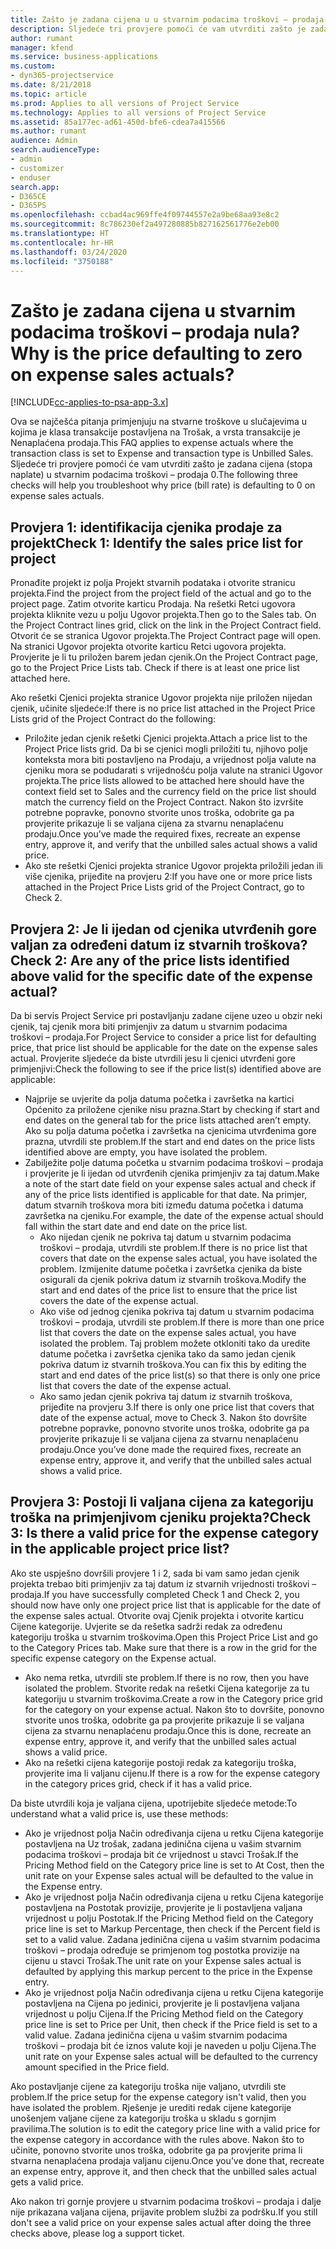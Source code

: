 ```yaml
---
title: Zašto je zadana cijena u u stvarnim podacima troškovi – prodaja nula?
description: Sljedeće tri provjere pomoći će vam utvrditi zašto je zadana cijena u stvarnim podacima troškovi – prodaja 0.
author: rumant
manager: kfend
ms.service: business-applications
ms.custom:
- dyn365-projectservice
ms.date: 8/21/2018
ms.topic: article
ms.prod: Applies to all versions of Project Service
ms.technology: Applies to all versions of Project Service
ms.assetid: 85a177ec-ad61-450d-bfe6-cdea7a415566
ms.author: rumant
audience: Admin
search.audienceType:
- admin
- customizer
- enduser
search.app:
- D365CE
- D365PS
ms.openlocfilehash: ccbad4ac969ffe4f09744557e2a9be68aa93e8c2
ms.sourcegitcommit: 8c786230ef2a497280885b827162561776e2eb00
ms.translationtype: HT
ms.contentlocale: hr-HR
ms.lasthandoff: 03/24/2020
ms.locfileid: "3750188"
---
```

# <a name="why-is-the-price-defaulting-to-zero-on-expense-sales-actuals"></a><span data-ttu-id="f2f1b-103">Zašto je zadana cijena u stvarnim podacima troškovi – prodaja nula?</span><span class="sxs-lookup"><span data-stu-id="f2f1b-103">Why is the price defaulting to zero on expense sales actuals?</span></span>

[!INCLUDE[cc-applies-to-psa-app-3.x](../includes/cc-applies-to-psa-app-3x.md)]

<span data-ttu-id="f2f1b-104">Ova se najčešća pitanja primjenjuju na stvarne troškove u slučajevima u kojima je klasa transakcije postavljena na Trošak, a vrsta transakcije je Nenaplaćena prodaja.</span><span class="sxs-lookup"><span data-stu-id="f2f1b-104">This FAQ applies to expense actuals where the transaction class is set to Expense and transaction type is Unbilled Sales.</span></span> <span data-ttu-id="f2f1b-105">Sljedeće tri provjere pomoći će vam utvrditi zašto je zadana cijena (stopa naplate) u stvarnim podacima troškovi – prodaja 0.</span><span class="sxs-lookup"><span data-stu-id="f2f1b-105">The following three checks will help you troubleshoot why price (bill rate) is defaulting to 0 on expense sales actuals.</span></span>

## <a name="check-1-identify-the-sales-price-list-for-project"></a><span data-ttu-id="f2f1b-106">Provjera 1: identifikacija cjenika prodaje za projekt</span><span class="sxs-lookup"><span data-stu-id="f2f1b-106">Check 1: Identify the sales price list for project</span></span>

<span data-ttu-id="f2f1b-107">Pronađite projekt iz polja Projekt stvarnih podataka i otvorite stranicu projekta.</span><span class="sxs-lookup"><span data-stu-id="f2f1b-107">Find the project from the project field of the actual and go to the project page.</span></span> <span data-ttu-id="f2f1b-108">Zatim otvorite karticu Prodaja. Na rešetki Retci ugovora projekta kliknite vezu u polju Ugovor projekta.</span><span class="sxs-lookup"><span data-stu-id="f2f1b-108">Then go to the Sales tab. On the Project Contract lines grid, click on the link in the Project Contract field.</span></span> <span data-ttu-id="f2f1b-109">Otvorit će se stranica Ugovor projekta.</span><span class="sxs-lookup"><span data-stu-id="f2f1b-109">The Project Contract page will open.</span></span> <span data-ttu-id="f2f1b-110">Na stranici Ugovor projekta otvorite karticu Retci ugovora projekta. Provjerite je li tu priložen barem jedan cjenik.</span><span class="sxs-lookup"><span data-stu-id="f2f1b-110">On the Project Contract page, go to the Project Price Lists tab. Check if there is at least one price list attached here.</span></span>

<span data-ttu-id="f2f1b-111">Ako rešetki Cjenici projekta stranice Ugovor projekta nije priložen nijedan cjenik, učinite sljedeće:</span><span class="sxs-lookup"><span data-stu-id="f2f1b-111">If there is no price list attached in the Project Price Lists grid of the Project Contract do the following:</span></span>

- <span data-ttu-id="f2f1b-112">Priložite jedan cjenik rešetki Cjenici projekta.</span><span class="sxs-lookup"><span data-stu-id="f2f1b-112">Attach a price list to the Project Price lists grid.</span></span> <span data-ttu-id="f2f1b-113">Da bi se cjenici mogli priložiti tu, njihovo polje konteksta mora biti postavljeno na Prodaju, a vrijednost polja valute na cjeniku mora se podudarati s vrijednošću polja valute na stranici Ugovor projekta.</span><span class="sxs-lookup"><span data-stu-id="f2f1b-113">The price lists allowed to be attached here should have the context field set to Sales and the currency field on the price list should match the currency field on the Project Contract.</span></span> <span data-ttu-id="f2f1b-114">Nakon što izvršite potrebne popravke, ponovno stvorite unos troška, odobrite ga pa provjerite prikazuje li se valjana cijena za stvarnu nenaplaćenu prodaju.</span><span class="sxs-lookup"><span data-stu-id="f2f1b-114">Once you’ve made the required fixes, recreate an expense entry, approve it, and verify that the unbilled sales actual shows a valid price.</span></span>
- <span data-ttu-id="f2f1b-115">Ako ste rešetki Cjenici projekta stranice Ugovor projekta priložili jedan ili više cjenika, prijeđite na provjeru 2:</span><span class="sxs-lookup"><span data-stu-id="f2f1b-115">If you have one or more price lists attached in the Project Price Lists grid of the Project Contract, go to Check 2.</span></span>

## <a name="check-2-are-any-of-the-price-lists-identified-above-valid-for-the-specific-date-of-the-expense-actual"></a><span data-ttu-id="f2f1b-116">Provjera 2: Je li ijedan od cjenika utvrđenih gore valjan za određeni datum iz stvarnih troškova?</span><span class="sxs-lookup"><span data-stu-id="f2f1b-116">Check 2: Are any of the price lists identified above valid for the specific date of the expense actual?</span></span>

<span data-ttu-id="f2f1b-117">Da bi servis Project Service pri postavljanju zadane cijene uzeo u obzir neki cjenik, taj cjenik mora biti primjenjiv za datum u stvarnim podacima troškovi – prodaja.</span><span class="sxs-lookup"><span data-stu-id="f2f1b-117">For Project Service to consider a price list for defaulting price, that price list should be applicable for the date on the expense sales actual.</span></span> <span data-ttu-id="f2f1b-118">Provjerite sljedeće da biste utvrdili jesu li cjenici utvrđeni gore primjenjivi:</span><span class="sxs-lookup"><span data-stu-id="f2f1b-118">Check the following to see if the price list(s) identified above are applicable:</span></span>

- <span data-ttu-id="f2f1b-119">Najprije se uvjerite da polja datuma početka i završetka na kartici Općenito za priložene cjenike nisu prazna.</span><span class="sxs-lookup"><span data-stu-id="f2f1b-119">Start by checking if start and end dates on the general tab for the price lists attached aren’t empty.</span></span> <span data-ttu-id="f2f1b-120">Ako su polja datuma početka i završetka na cjenicima utvrđenima gore prazna, utvrdili ste problem.</span><span class="sxs-lookup"><span data-stu-id="f2f1b-120">If the start and end dates on the price lists identified above are empty, you have isolated the problem.</span></span> 
- <span data-ttu-id="f2f1b-121">Zabilježite polje datuma početka u stvarnim podacima troškovi – prodaja i provjerite je li ijedan od utvrđenih cjenika primjenjiv za taj datum.</span><span class="sxs-lookup"><span data-stu-id="f2f1b-121">Make a note of the start date field on your expense sales actual and check if any of the price lists identified is applicable for that date.</span></span> <span data-ttu-id="f2f1b-122">Na primjer, datum stvarnih troškova mora biti između datuma početka i datuma završetka na cjeniku.</span><span class="sxs-lookup"><span data-stu-id="f2f1b-122">For example, the date of the expense actual should fall within the start date and end date on the price list.</span></span> 
    - <span data-ttu-id="f2f1b-123">Ako nijedan cjenik ne pokriva taj datum u stvarnim podacima troškovi – prodaja, utvrdili ste problem.</span><span class="sxs-lookup"><span data-stu-id="f2f1b-123">If there is no price list that covers that date on the expense sales actual, you have isolated the problem.</span></span> <span data-ttu-id="f2f1b-124">Izmijenite datume početka i završetka cjenika da biste osigurali da cjenik pokriva datum iz stvarnih troškova.</span><span class="sxs-lookup"><span data-stu-id="f2f1b-124">Modify the start and end dates of the price list to ensure that the price list covers the date of the expense actual.</span></span> 
    - <span data-ttu-id="f2f1b-125">Ako više od jednog cjenika pokriva taj datum u stvarnim podacima troškovi – prodaja, utvrdili ste problem.</span><span class="sxs-lookup"><span data-stu-id="f2f1b-125">If there is more than one price list that covers the date on the expense sales actual, you have isolated the problem.</span></span> <span data-ttu-id="f2f1b-126">Taj problem možete otkloniti tako da uredite datume početka i završetka cjenika tako da samo jedan cjenik pokriva datum iz stvarnih troškova.</span><span class="sxs-lookup"><span data-stu-id="f2f1b-126">You can fix this by editing the start and end dates of the price list(s) so that there is only one price list that covers the date of the expense actual.</span></span> 
    - <span data-ttu-id="f2f1b-127">Ako samo jedan cjenik pokriva taj datum iz stvarnih troškova, prijeđite na provjeru 3.</span><span class="sxs-lookup"><span data-stu-id="f2f1b-127">If there is only one price list that covers that date of the expense actual, move to Check 3.</span></span>
<span data-ttu-id="f2f1b-128">Nakon što dovršite potrebne popravke, ponovno stvorite unos troška, odobrite ga pa provjerite prikazuje li se valjana cijena za stvarnu nenaplaćenu prodaju.</span><span class="sxs-lookup"><span data-stu-id="f2f1b-128">Once you’ve done made the required fixes, recreate an expense entry, approve it, and verify that the unbilled sales actual shows a valid price.</span></span>

## <a name="check-3-is-there-a-valid-price-for-the-expense-category-in-the-applicable-project-price-list"></a><span data-ttu-id="f2f1b-129">Provjera 3: Postoji li valjana cijena za kategoriju troška na primjenjivom cjeniku projekta?</span><span class="sxs-lookup"><span data-stu-id="f2f1b-129">Check 3: Is there a valid price for the expense category in the applicable project price list?</span></span> 

<span data-ttu-id="f2f1b-130">Ako ste uspješno dovršili provjere 1 i 2, sada bi vam samo jedan cjenik projekta trebao biti primjenjiv za taj datum iz stvarnih vrijednosti troškovi – prodaja.</span><span class="sxs-lookup"><span data-stu-id="f2f1b-130">If you have successfully completed Check 1 and Check 2, you should now have only one project price list that is applicable for the date of the expense sales actual.</span></span> <span data-ttu-id="f2f1b-131">Otvorite ovaj Cjenik projekta i otvorite karticu Cijene kategorije. Uvjerite se da rešetka sadrži redak za određenu kategoriju troška u stvarnim troškovima.</span><span class="sxs-lookup"><span data-stu-id="f2f1b-131">Open this Project Price List and go to the Category Prices tab. Make sure that there is a row in the grid for the specific expense category on the Expense actual.</span></span>
 
- <span data-ttu-id="f2f1b-132">Ako nema retka, utvrdili ste problem.</span><span class="sxs-lookup"><span data-stu-id="f2f1b-132">If there is no row, then you have isolated the problem.</span></span> <span data-ttu-id="f2f1b-133">Stvorite redak na rešetki Cijena kategorije za tu kategoriju u stvarnim troškovima.</span><span class="sxs-lookup"><span data-stu-id="f2f1b-133">Create a row in the Category price grid for the category on your expense actual.</span></span> <span data-ttu-id="f2f1b-134">Nakon što to dovršite, ponovno stvorite unos troška, odobrite ga pa provjerite prikazuje li se valjana cijena za stvarnu nenaplaćenu prodaju.</span><span class="sxs-lookup"><span data-stu-id="f2f1b-134">Once this is done, recreate an expense entry, approve it, and verify that the unbilled sales actual shows a valid price.</span></span> 
- <span data-ttu-id="f2f1b-135">Ako na rešetki cijena kategorije postoji redak za kategoriju troška, provjerite ima li valjanu cijenu.</span><span class="sxs-lookup"><span data-stu-id="f2f1b-135">If there is a row for the expense category in the category prices grid, check if it has a valid price.</span></span>

<span data-ttu-id="f2f1b-136">Da biste utvrdili koja je valjana cijena, upotrijebite sljedeće metode:</span><span class="sxs-lookup"><span data-stu-id="f2f1b-136">To understand what a valid price is, use these methods:</span></span>

- <span data-ttu-id="f2f1b-137">Ako je vrijednost polja Način određivanja cijena u retku Cijena kategorije postavljena na Uz trošak, zadana jedinična cijena u vašim stvarnim podacima troškovi – prodaja bit će vrijednost u stavci Trošak.</span><span class="sxs-lookup"><span data-stu-id="f2f1b-137">If the Pricing Method field on the Category price line is set to At Cost, then the unit rate on your Expense sales actual will be defaulted to the value in the Expense entry.</span></span>
- <span data-ttu-id="f2f1b-138">Ako je vrijednost polja Način određivanja cijena u retku Cijena kategorije postavljena na Postotak provizije, provjerite je li postavljena valjana vrijednost u polju Postotak.</span><span class="sxs-lookup"><span data-stu-id="f2f1b-138">If the Pricing Method field on the Category price line is set to Markup Percentage, then check if the Percent field is set to a valid value.</span></span> <span data-ttu-id="f2f1b-139">Zadana jedinična cijena u vašim stvarnim podacima troškovi – prodaja određuje se primjenom tog postotka provizije na cijenu u stavci Trošak.</span><span class="sxs-lookup"><span data-stu-id="f2f1b-139">The unit rate on your Expense sales actual is defaulted by applying this markup percent to the price in the Expense entry.</span></span>
- <span data-ttu-id="f2f1b-140">Ako je vrijednost polja Način određivanja cijena u retku Cijena kategorije postavljena na Cijena po jedinici, provjerite je li postavljena valjana vrijednost u polju Cijena.</span><span class="sxs-lookup"><span data-stu-id="f2f1b-140">If the Pricing Method field on the Category price line is set to Price per Unit, then check if the Price field is set to a valid value.</span></span> <span data-ttu-id="f2f1b-141">Zadana jedinična cijena u vašim stvarnim podacima troškovi – prodaja bit će iznos valute koji je naveden u polju Cijena.</span><span class="sxs-lookup"><span data-stu-id="f2f1b-141">The unit rate on your Expense sales actual will be defaulted to the currency amount specified in the Price field.</span></span>

<span data-ttu-id="f2f1b-142">Ako postavljanje cijene za kategoriju troška nije valjano, utvrdili ste problem.</span><span class="sxs-lookup"><span data-stu-id="f2f1b-142">If the price setup for the expense category isn't valid, then you have isolated the problem.</span></span> <span data-ttu-id="f2f1b-143">Rješenje je urediti redak cijene kategorije unošenjem valjane cijene za kategoriju troška u skladu s gornjim pravilima.</span><span class="sxs-lookup"><span data-stu-id="f2f1b-143">The solution is to edit the category price line with a valid price for the expense category in accordance with the rules above.</span></span> <span data-ttu-id="f2f1b-144">Nakon što to učinite, ponovno stvorite unos troška, odobrite ga pa provjerite prima li stvarna nenaplaćena prodaja valjanu cijenu.</span><span class="sxs-lookup"><span data-stu-id="f2f1b-144">Once you’ve done that, recreate an expense entry, approve it, and then check that the unbilled sales actual gets a valid price.</span></span>

<span data-ttu-id="f2f1b-145">Ako nakon tri gornje provjere u stvarnim podacima troškovi – prodaja i dalje nije prikazana valjana cijena, prijavite problem službi za podršku.</span><span class="sxs-lookup"><span data-stu-id="f2f1b-145">If you still don't see a valid price on your expense sales actual after doing the three checks above, please log a support ticket.</span></span>


